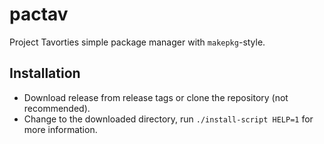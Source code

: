 # pactav
Project Tavorties simple package manager with `makepkg`-style.


## Installation
- Download release from release tags or clone the repository (not recommended). 
- Change to the downloaded directory, run `./install-script HELP=1` for more information.

